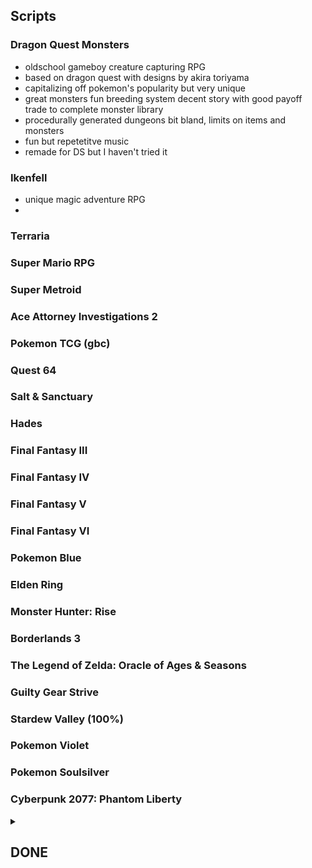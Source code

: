 ## Scripts

### Dragon Quest Monsters
- oldschool gameboy creature capturing RPG
- based on dragon quest with designs by akira toriyama
- capitalizing off pokemon's popularity but very unique
- great monsters fun breeding system decent story with good payoff trade to complete monster library
- procedurally generated dungeons bit bland, limits on items and monsters
- fun but repetetitve music
- remade for DS but I haven't tried it
  
### Ikenfell
- unique magic adventure RPG
- 

### Terraria
### Super Mario RPG
### Super Metroid
### Ace Attorney Investigations 2
### Pokemon TCG (gbc)
### Quest 64
### Salt & Sanctuary
### Hades
### Final Fantasy III
### Final Fantasy IV
### Final Fantasy V
### Final Fantasy VI
### Pokemon Blue
### Elden Ring
### Monster Hunter: Rise
### Borderlands 3
### The Legend of Zelda: Oracle of Ages & Seasons
### Guilty Gear Strive
### Stardew Valley (100%)
### Pokemon Violet
### Pokemon Soulsilver
### Cyberpunk 2077: Phantom Liberty



<details>
  <summary>

  ## DONE
  
  </summary>


move here when video is fully scripted

Fistful of Gun
- Top down arcade shootem up
- bullet hell adventure game
- reminds me of jackal or heavy barrel
- unique weapons, characters, powerups, villains, story, and multiplayer
- each character is unique making playthroughs with each unique too (replay value)
- difficult to play and master
- music good
- out on steam GOG and humble store


</details>
